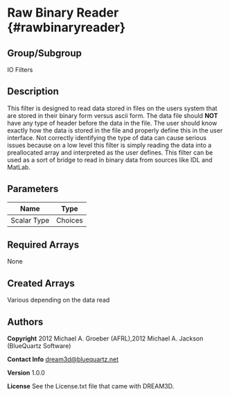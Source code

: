 Raw Binary Reader {#rawbinaryreader}
======

## Group/Subgroup ##
IO Filters

## Description ##
This filter is designed to read data stored in files on the users system that are stored in their
binary form versus ascii form. The data file should __NOT__ have any type of header before the data
in the file. The user should know exactly how the data is stored in the file and properly define this
in the user interface. Not correctly identifying the type of data can cause serious issues because on
a low level this filter is simply reading the data into a preallocated array and interpreted as the user
defines. This filter can be used as a sort of bridge to read in binary data from sources like IDL and MatLab.


## Parameters ## 

| Name | Type |
|------|------|
| Scalar Type | Choices |

## Required Arrays ##
None

## Created Arrays ##
Various depending on the data read

## Authors ##

**Copyright** 2012 Michael A. Groeber (AFRL),2012 Michael A. Jackson (BlueQuartz Software)

**Contact Info** dream3d@bluequartz.net

**Version** 1.0.0

**License**  See the License.txt file that came with DREAM3D.





